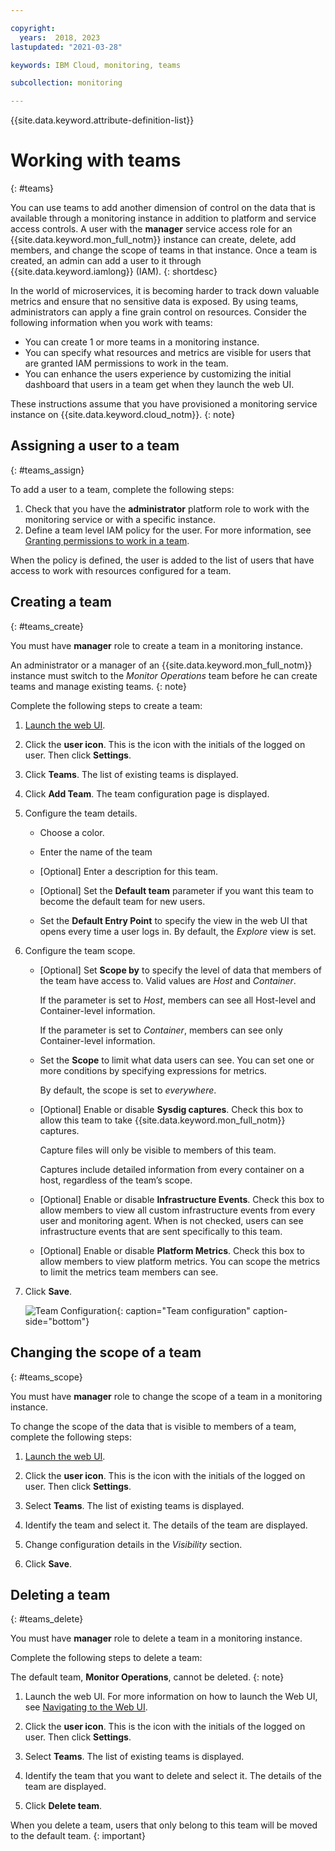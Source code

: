 ```yaml
---

copyright:
  years:  2018, 2023
lastupdated: "2021-03-28"

keywords: IBM Cloud, monitoring, teams

subcollection: monitoring

---
```


{{site.data.keyword.attribute-definition-list}}

# Working with teams
{: #teams}

You can use teams to add another dimension of control on the data that is available through a monitoring instance in addition to platform and service access controls. A user with the **manager** service access role for an {{site.data.keyword.mon_full_notm}} instance can create, delete, add members, and change the scope of teams in that instance. Once a team is created, an admin can add a user to it through {{site.data.keyword.iamlong}} (IAM).
{: shortdesc}

In the world of microservices, it is becoming harder to track down valuable metrics and ensure that no sensitive data is exposed. By using teams, administrators can apply a fine grain control on resources. Consider the following information when you work with teams:
* You can create 1 or more teams in a monitoring instance.
* You can specify what resources and metrics are visible for users that are granted IAM permissions to work in the team.
* You can enhance the users experience by customizing the initial dashboard that users in a team get when they launch the web UI.

These instructions assume that you have provisioned a monitoring service instance on {{site.data.keyword.cloud_notm}}.
{: note}


## Assigning a user to a team
{: #teams_assign}

To add a user to a team, complete the following steps:
1. Check that you have the **administrator** platform role to work with the monitoring service or with a specific instance.
2. Define a team level IAM policy for the user. For more information, see [Granting permissions to work in a team](/docs/monitoring?topic=monitoring-iam_grant_team).

When the policy is defined, the user is added to the list of users that have access to work with resources configured for a team.


## Creating a team
{: #teams_create}

You must have **manager** role to create a team in a monitoring instance.

An administrator or a manager of an {{site.data.keyword.mon_full_notm}} instance must switch to the *Monitor Operations* team before he can create teams and manage existing teams.
{: note}

Complete the following steps to create a team:

1. [Launch the web UI](/docs/monitoring?topic=monitoring-launch#launch).

2. Click the **user icon**.  This is the icon with the initials of the logged on user.  Then click **Settings**.

3. Click **Teams**. The list of existing teams is displayed.

4. Click **Add Team**. The team configuration page is displayed.

5. Configure the team details.

    * Choose a color.

    * Enter the name of the team

    * [Optional] Enter a description for this team.

    * [Optional] Set the **Default team** parameter if you want this team to become the default team for new users.

    * Set the **Default Entry Point** to specify the view in the web UI that opens every time a user logs in. By default, the *Explore* view is set.

6. Configure the team scope.

    * [Optional] Set **Scope by** to specify the level of data that members of the team have access to. Valid values are *Host* and *Container*.

        If the parameter is set to *Host*, members can see all Host-level and Container-level information.

        If the parameter is set to *Container*, members can see only Container-level information.

    * Set the **Scope** to limit what data users can see. You can set one or more conditions by specifying expressions for metrics.

        By default, the scope is set to *everywhere*.

    * [Optional] Enable or disable **Sysdig captures**. Check this box to allow this team to take {{site.data.keyword.mon_full_notm}} captures.

        Capture files will only be visible to members of this team.

        Captures include detailed information from every container on a host, regardless of the team’s scope.

    * [Optional] Enable or disable **Infrastructure Events**. Check this box to allow members to view all custom infrastructure events from every user and monitoring agent. When is not checked, users can see infrastructure events that are sent specifically to this team.

    * [Optional] Enable or disable **Platform Metrics**. Check this box to allow members to view platform metrics.  You can scope the metrics to limit the metrics team members can see.

7. Click **Save**.

    ![Team Configuration](images/team-configuration.png "Team Configuration"){: caption="Team configuration" caption-side="bottom"}

## Changing the scope of a team
{: #teams_scope}

You must have **manager** role to change the scope of a team in a monitoring instance.

To change the scope of the data that is visible to members of a team, complete the following steps:

1. [Launch the web UI](/docs/monitoring?topic=monitoring-launch#launch).

2. Click the **user icon**.  This is the icon with the initials of the logged on user.  Then click **Settings**.

3. Select **Teams**. The list of existing teams is displayed.

4. Identify the team and select it. The details of the team are displayed.

5. Change configuration details in the *Visibility* section.

6. Click **Save**.


## Deleting a team
{: #teams_delete}

You must have **manager** role to delete a team in a monitoring instance.

Complete the following steps to delete a team:

The default team, **Monitor Operations**, cannot be deleted.
{: note}

1. Launch the web UI. For more information on how to launch the Web UI, see [Navigating to the Web UI](/docs/monitoring?topic=monitoring-launch#launch).

2. Click the **user icon**.  This is the icon with the initials of the logged on user.  Then click **Settings**.

3. Select **Teams**. The list of existing teams is displayed.

4. Identify the team that you want to delete and select it. The details of the team are displayed.

5. Click **Delete team**.

When you delete a team, users that only belong to this team will be moved to the default team.
{: important}
